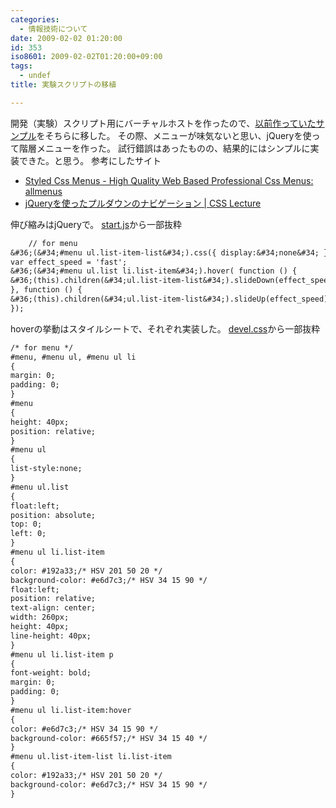 ```yaml
---
categories:
  - 情報技術について
date: 2009-02-02 01:20:00
id: 353
iso8601: 2009-02-02T01:20:00+09:00
tags:
  - undef
title: 実験スクリプトの移植

---
```


<p>開発（実験）スクリプト用にバーチャルホストを作ったので、<a href="http://www.nqou.net">以前作っていたサンプル</a>をそちらに移した。
その際、メニューが味気ないと思い、jQueryを使って階層メニューを作った。
試行錯誤はあったものの、結果的にはシンプルに実装できた。と思う。
参考にしたサイト</p>

<ul>
<li><a href="http://www.styledmenus.com/search/label/allmenus">Styled Css Menus - High Quality Web Based Professional Css Menus: allmenus</a></li>
<li><a href="http://www.css-lecture.com/log/javascript/009.html">jQueryを使ったプルダウンのナビゲーション | CSS Lecture</a></li>
</ul>

<p>
伸び縮みはjQueryで。
<a href="http://www.nishimiyahara.net">start.js</a>から一部抜粋</p>

```default
    // for menu
&#36;(&#34;#menu ul.list-item-list&#34;).css({ display:&#34;none&#34; });
var effect_speed = 'fast';
&#36;(&#34;#menu ul.list li.list-item&#34;).hover( function () {
&#36;(this).children(&#34;ul.list-item-list&#34;).slideDown(effect_speed);
}, function () {
&#36;(this).children(&#34;ul.list-item-list&#34;).slideUp(effect_speed);
});
```

<p>hoverの挙動はスタイルシートで、それぞれ実装した。
<a href="http://www.nishimiyahara.net">devel.css</a>から一部抜粋</p>

```default
/* for menu */
#menu, #menu ul, #menu ul li
{
margin: 0;
padding: 0;
}
#menu
{
height: 40px;
position: relative;
}
#menu ul
{
list-style:none;
}
#menu ul.list
{
float:left;
position: absolute;
top: 0;
left: 0;
}
#menu ul li.list-item
{
color: #192a33;/* HSV 201 50 20 */
background-color: #e6d7c3;/* HSV 34 15 90 */
float:left;
position: relative;
text-align: center;
width: 260px;
height: 40px;
line-height: 40px;
}
#menu ul li.list-item p
{
font-weight: bold;
margin: 0;
padding: 0;
}
#menu ul li.list-item:hover
{
color: #e6d7c3;/* HSV 34 15 90 */
background-color: #665f57;/* HSV 34 15 40 */
}
#menu ul.list-item-list li.list-item
{
color: #192a33;/* HSV 201 50 20 */
background-color: #e6d7c3;/* HSV 34 15 90 */
}
```
    	
